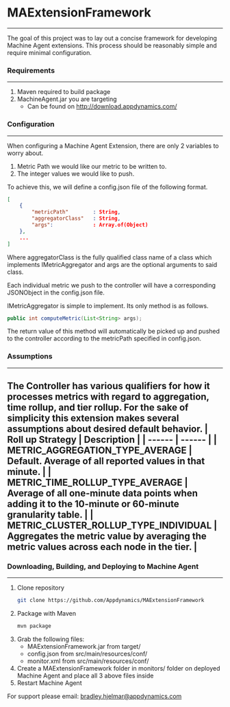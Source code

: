 # MAExtensionFramework
---
The goal of this project was to lay out a concise framework for developing Machine Agent extensions. This process should be reasonably simple and require minimal configuration.
### Requirements
---
1. Maven required to build package
2. MachineAgent.jar you are targeting 
    - Can be found on http://download.appdynamics.com/ 
### Configuration
---
When configuring a Machine Agent Extension, there are only 2 variables to worry about.
1. Metric Path we would like our metric to be written to.
2. The integer values we would like to push.

To achieve this, we will define a config.json file of the following format.
```json
[    
    {
        "metricPath"        : String,
        "aggregatorClass"   : String,
        "args":             : Array.of(Object)
    },
    ...
]
```
Where aggregatorClass is the fully qualified class name of a class which implements IMetricAggregator and args are the optional arguments to said class.

Each individual metric we push to the controller will have a corresponding JSONObject in the config.json file.

IMetricAggregator is simple to implement. Its only method is as follows.
```java
public int computeMetric(List<String> args);
```
The return value of this method will automatically be picked up and pushed to the controller according to the metricPath specified in config.json. 

### Assumptions
---
The Controller has various qualifiers for how it processes metrics with regard to aggregation, time rollup, and tier rollup. For the sake of simplicity this extension makes several assumptions about desired default behavior.
| Roll up Strategy | Description |
| ------ | ------ |
| METRIC_AGGREGATION_TYPE_AVERAGE | Default. Average of all reported values in that minute. |
| METRIC_TIME_ROLLUP_TYPE_AVERAGE | Average of all one-minute data points when adding it to the 10-minute or 60-minute granularity table. |
| METRIC_CLUSTER_ROLLUP_TYPE_INDIVIDUAL | Aggregates the metric value by averaging the metric values across each node in the tier. |
---
### Downloading, Building, and Deploying to Machine Agent
---
1. Clone repository
    ```sh
    git clone https://github.com/Appdynamics/MAExtensionFramework
    ```
2. Package with Maven
    ```sh
    mvn package
    ```
3. Grab the following files:
    - MAExtensionFramework.jar from target/
    - config.json from src/main/resources/conf/ 
    - monitor.xml from src/main/resources/conf/ 
4. Create a MAExtensionFramework folder in monitors/ folder on deployed Machine Agent and place all 3 above files inside
5. Restart Machine Agent

For support please email: bradley.hjelmar@appdynamics.com
